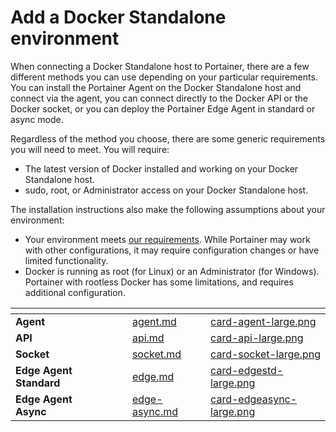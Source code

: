 # Add a Docker Standalone environment

When connecting a Docker Standalone host to Portainer, there are a few different methods you can use depending on your particular requirements. You can install the Portainer Agent on the Docker Standalone host and connect via the agent, you can connect directly to the Docker API or the Docker socket, or you can deploy the Portainer Edge Agent in standard or async mode.

Regardless of the method you choose, there are some generic requirements you will need to meet. You will require:

* The latest version of Docker installed and working on your Docker Standalone host.
* sudo, root, or Administrator access on your Docker Standalone host.

The installation instructions also make the following assumptions about your environment:

* Your environment meets [our requirements](../../../../getting-started/requirements-and-prerequisites.md). While Portainer may work with other configurations, it may require configuration changes or have limited functionality.
* Docker is running as root (for Linux) or an Administrator (for Windows). Portainer with rootless Docker has some limitations, and requires additional configuration.

<table data-view="cards"><thead><tr><th></th><th></th><th></th><th data-hidden data-card-target data-type="content-ref"></th><th data-hidden data-card-cover data-type="files"></th></tr></thead><tbody><tr><td><strong>Agent</strong></td><td></td><td></td><td><a href="agent.md">agent.md</a></td><td><a href="../../../../.gitbook/assets/card-agent-large.png">card-agent-large.png</a></td></tr><tr><td><strong>API</strong></td><td></td><td></td><td><a href="api.md">api.md</a></td><td><a href="../../../../.gitbook/assets/card-api-large.png">card-api-large.png</a></td></tr><tr><td><strong>Socket</strong></td><td></td><td></td><td><a href="socket.md">socket.md</a></td><td><a href="../../../../.gitbook/assets/card-socket-large.png">card-socket-large.png</a></td></tr><tr><td><strong>Edge Agent Standard</strong></td><td></td><td></td><td><a href="edge.md">edge.md</a></td><td><a href="../../../../.gitbook/assets/card-edgestd-large.png">card-edgestd-large.png</a></td></tr><tr><td><strong>Edge Agent Async</strong></td><td></td><td></td><td><a href="edge-async.md">edge-async.md</a></td><td><a href="../../../../.gitbook/assets/card-edgeasync-large.png">card-edgeasync-large.png</a></td></tr></tbody></table>
